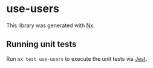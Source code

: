 # use-users

This library was generated with [Nx](https://nx.dev).

## Running unit tests

Run `nx test use-users` to execute the unit tests via [Jest](https://jestjs.io).
